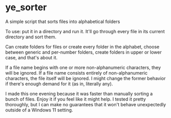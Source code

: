 # ye_sorter
A simple script that sorts files into alphabetical folders

To use: put it in a directory and run it.  It'll go through every file in its current directory and sort them.

Can create folders for files or create every folder in the alphabet, choose between generic and per-number folders, create folders in upper or lower case, and that's about it.  

If a file name begins with one or more non-alphanumeric characters, they will be ignored.  If a file name consists entirely of non-alphanumeric characters, the file itself will be ignored.  I might change the former behavior if there's enough demand for it (as in, literally any).

I made this one evening because it was faster than manually sorting a bunch of files.  Enjoy it if you feel like it might help.  I tested it pretty thoroughly, but I can make no guarantees that it won't behave unexpectedly outside of a Windows 11 setting.
